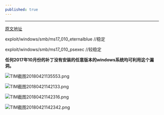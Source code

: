 ```yaml
---
published: true
---
```

---
[原文地址](http://www.5ecurity.cn/index.php/archives/54/)

exploit/windows/smb/ms17_010_eternalblue //稳定

exploit/windows/smb/ms17_010_psexec //较稳定

**任何2017年10月份的补丁没有安装的任意版本的windows系统均可利用这个漏洞。**

![TIM截图20180421135553.png](https://i.loli.net/2018/04/21/5adadb6291cf9.png)

![TIM截图20180421142133.png](https://i.loli.net/2018/04/21/5adadb62b4019.png)

![TIM截图20180421142316.png](https://i.loli.net/2018/04/21/5adadb62a224e.png)

![TIM截图20180421142342.png](https://i.loli.net/2018/04/21/5adadb62e6f5e.png)
